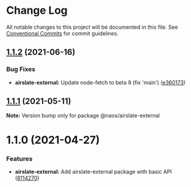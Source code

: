 # Change Log

All notable changes to this project will be documented in this file.
See [Conventional Commits](https://conventionalcommits.org) for commit guidelines.

## [1.1.2](https://github.com/isachivka/publish-hook/compare/@naos/airslate-external@1.1.1...@naos/airslate-external@1.1.2) (2021-06-16)


### Bug Fixes

* **airslate-external:** Update node-fetch to beta 9 (fix 'main') ([e360173](https://github.com/isachivka/publish-hook/commit/e36017389f87e7f5938898e05dd37f0682f2b246))





## [1.1.1](https://github.com/isachivka/publish-hook/compare/@naos/airslate-external@1.1.0...@naos/airslate-external@1.1.1) (2021-05-11)

**Note:** Version bump only for package @naos/airslate-external





# 1.1.0 (2021-04-27)


### Features

* **airslate-external:** Add airslate-external package with basic API ([8114270](https://github.com/isachivka/publish-hook/commit/8114270057f9b0bdabaae3d85d60cd7076812314))
